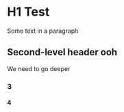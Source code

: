# H1 Test

Some text in a paragraph

## Second-level header ooh

We need to go deeper

### 3

#### 4